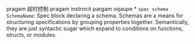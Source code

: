 
pragam 超时控制
pragam instrncit
pargam oqaupe
    * `spec schema SchemaName`: Spec block declaring a schema. Schemas are a means for structuring specifications by grouping properties together. Semantically, they are just syntactic sugar which expand to conditions on functions, structs, or modules.